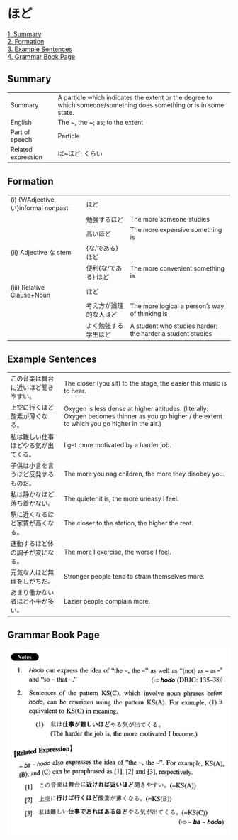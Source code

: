 # ほど

[1. Summary](#summary)<br>
[2. Formation](#formation)<br>
[3. Example Sentences](#example-sentences)<br>
[4. Grammar Book Page](#grammar-book-page)<br>


## Summary

<table><tr>   <td>Summary</td>   <td>A particle which indicates the extent or the degree to which someone/something does something or is in some state.</td></tr><tr>   <td>English</td>   <td>The ~, the ~; as; to the extent</td></tr><tr>   <td>Part of speech</td>   <td>Particle</td></tr><tr>   <td>Related expression</td>   <td>ば~ほど; くらい</td></tr></table>

## Formation

<table class="table"> <tbody><tr class="tr head"> <td class="td"><span class="numbers">(i) </span><span class="bold"><span>{V/Adjective い}informal    nonpast</span> </span></td> <td class="td"><span class="concept">ほど</span> </td> <td class="td"><span>&nbsp;</span></td> </tr> <tr class="tr"> <td class="td"><span>&nbsp;</span></td> <td class="td"><span>勉強する<span class="concept">ほど</span></span> </td> <td class="td"><span>The    more someone studies</span></td> </tr> <tr class="tr"> <td class="td"><span>&nbsp;</span></td> <td class="td"><span>高い<span class="concept">ほど</span></span> </td> <td class="td"><span>The    more expensive something is</span></td> </tr> <tr class="tr head"> <td class="td"><span class="numbers">(ii)</span> <span> <span class="bold">Adjective な stem</span></span></td> <td class="td"><span>{<span class="concept">な</span>/<span class="concept">である</span>} <span class="concept">ほど</span></span></td> <td class="td"><span>&nbsp;</span></td> </tr> <tr class="tr"> <td class="td"><span>&nbsp;</span></td> <td class="td"><span>便利</span><span>{<span class="concept">な</span>/<span class="concept">である</span>} <span class="concept">ほど</span></span></td> <td class="td"><span>The    more convenient something is</span></td> </tr> <tr class="tr head"> <td class="td"><span class="numbers">(iii)</span> <span> <span class="bold">Relative Clause+Noun</span></span></td> <td class="td"><span class="concept">ほど</span> </td> <td class="td"><span>&nbsp;</span></td> </tr> <tr class="tr"> <td class="td"><span>&nbsp;</span></td> <td class="td"><span>考え方が論理的な人<span class="concept">ほど</span></span> </td> <td class="td"><span>The    more logical a person’s way of thinking is</span></td> </tr> <tr class="tr"> <td class="td"><span>&nbsp;</span></td> <td class="td"><span>よく勉強する学生<span class="concept">ほど</span></span> </td> <td class="td"><span>A    student who studies harder; the harder a student studies</span></td> </tr> </tbody></table>

## Example Sentences

<table><tr>   <td>この音楽は舞台に近いほど聞きやすい。</td>   <td>The closer (you sit) to the stage, the easier this music is to hear.</td></tr><tr>   <td>上空に行くほど酸素が薄くなる。</td>   <td>Oxygen is less dense at higher altitudes. (literally: Oxygen becomes thinner as you go higher / the extent to which you go higher in the air.)</td></tr><tr>   <td>私は難しい仕事ほどやる気が出てくる。</td>   <td>I get more motivated by a harder job.</td></tr><tr>   <td>子供は小言を言うほど反発するものだ。</td>   <td>The more you nag children, the more they disobey you.</td></tr><tr>   <td>私は静かなほど落ち着かない。</td>   <td>The quieter it is, the more uneasy I feel.</td></tr><tr>   <td>駅に近くなるほど家賃が高くなる。</td>   <td>The closer to the station, the higher the rent.</td></tr><tr>   <td>運動するほど体の調子が変になる。</td>   <td>The more I exercise, the worse I feel.</td></tr><tr>   <td>元気な人ほど無理をしがちだ。</td>   <td>Stronger people tend to strain themselves more.</td></tr><tr>   <td>あまり働かない者ほど不平が多い。</td>   <td>Lazier people complain more.</td></tr></table>

## Grammar Book Page

![](../img/Intermediateほど.png)

